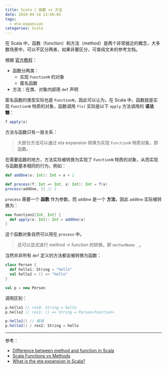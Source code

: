 ```yaml
---
title: Scala | 函数 vs 方法
date: 2019-04-14 13:50:03
tags:
  - eta-expansion
categories: Scala
---
```


在 Scala 中，函数（function）和方法（method）是两个非常接近的概念，大多数场景中，可以不区分两者，如果非要区分，可查阅文末的参考文档。

根据 [官方教程](https://docs.scala-lang.org/tour/basics.html#functions)：

* 函数分两类：
  + 实现 `FunctionN` 的对象
  + 匿名函数
* 方法：在类、对象内部用 `def` 声明

<!-- more -->

匿名函数的类型实际也是 `FunctionN`，因此可以认为，在 Scala 中，函数就是实现 `FunctionN` 特质的对象，函数调用 `f(x)` 实际是以下 `apply` 方法调用的 **语法糖**：

```Scala
f.apply(x)
```

方法与函数只有一层关系：

>大部分方法可以通过 eta expansion 转换为实现 `FunctionN` 特质对象，即函数。

在需要函数的地方，方法实际被转换为实现了 `FunctionN` 特质的对象，从而实现与函数基本相同的行为，例如：

```Scala
def addOne(x: Int): Int = x + 1

def process(f: Int => Int, x: Int): Int = f(x)
process(addOne, 1) // 2
```

`process` 需要一个 **函数** 作为参数，而 `addOne` 是一个 **方法**，因此 `addOne` 实际被转换为：

```Scala
new Function1[Int, Int] {
  def apply(x: Int): Int = addOne(x)
}
```

这个函数对象自然可以用在 `process` 中。

>还可以显式进行 method -> function 的转换，即 `methodName _`。

当然并非所有 `def` 定义的方法都会被转换为函数：

```Scala
class Person {
  def hello1: String = "hello"
  val hello2 = () => "hello"
}

val p = new Person
```

调用区别：

```Scala
p.hello1 // res0: String = hello
p.hello2 // res1: () => String = Person<function>

p.hello1() // 报错 
p.hello2() / res2: String = hello
```

---

参考：

* [Difference between method and function in Scala](https://stackoverflow.com/questions/2529184/difference-between-method-and-function-in-scala)
* [Scala Functions vs Methods](http://jim-mcbeath.blogspot.com/2009/05/scala-functions-vs-methods.html)
* [What is the eta expansion in Scala?](https://stackoverflow.com/questions/39445018/what-is-the-eta-expansion-in-scala)

